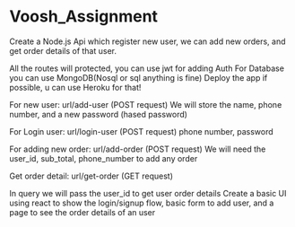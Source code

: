 # Voosh_Assignment

Create a Node.js Api which register new user, we can add new orders, and get order details
of that user.

All the routes will protected, you can use jwt for adding Auth
For Database you can use MongoDB(Nosql or sql anything is fine)
Deploy the app if possible, u can use Heroku for that!


For new user: url/add-user (POST request)
We will store the name, phone number, and a new password (hased password)


For Login user: url/login-user (POST request)
phone number, password


For adding new order: url/add-order (POST request)
We will need the user_id, sub_total, phone_number to add any order

Get order detail: url/get-order (GET request)

In query we will pass the user_id to get user order details
Create a basic UI using react to show the login/signup flow, basic form to add user, and a
page to see the order details of an user